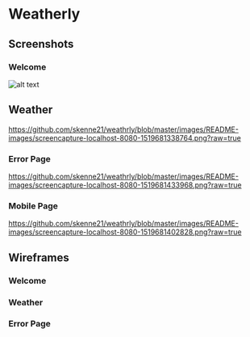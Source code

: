 # Weatherly


## Screenshots

### Welcome

![alt text](weathrly/images/README-images/screencapture-localhost-8080-1519681477798.png "Welcome Page")



## Weather
https://github.com/skenne21/weathrly/blob/master/images/README-images/screencapture-localhost-8080-1519681338764.png?raw=true

### Error Page
https://github.com/skenne21/weathrly/blob/master/images/README-images/screencapture-localhost-8080-1519681433968.png?raw=true

### Mobile Page
https://github.com/skenne21/weathrly/blob/master/images/README-images/screencapture-localhost-8080-1519681402828.png?raw=true

## Wireframes

### Welcome

### Weather

### Error Page

